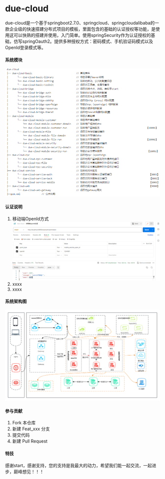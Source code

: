 # due-cloud

due-cloud是一个基于springboot2.7.0、springcloud、springcloudalibaba的一款企业级的快速搭建分布式项目的模板，里面包含的基础的认证授权等功能，是使用这可以快熟的搭建并使用，入门简单。使用springSecurity作为认证授权的基础，仿写springOauth2。提供多种授权方式：密码模式、手机验证码模式以及OpenId登录模式等。

#### 系统模块
![输入图片说明](due-cloud-web/%E6%A8%A1%E5%9D%97%E8%AF%A6%E6%83%85.png)


#### 认证说明

1.  移动端OpenId方式
    ![输入图片说明](image.png)
2.  xxxx
3.  xxxx

#### 系统架构图
![输入图片说明](%E6%9C%AA%E5%91%BD%E5%90%8D%E6%96%87%E4%BB%B6.png)


#### 参与贡献

1.  Fork 本仓库
2.  新建 Feat_xxx 分支
3.  提交代码
4.  新建 Pull Request


#### 特技

感谢start，感谢支持，您的支持是我最大的动力，希望我们能一起交流，一起进步，巅峰想见！！！
